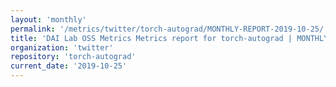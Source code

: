 ```yaml
---
layout: 'monthly'
permalink: '/metrics/twitter/torch-autograd/MONTHLY-REPORT-2019-10-25/'
title: 'DAI Lab OSS Metrics Metrics report for torch-autograd | MONTHLY-REPORT-2019-10-25'
organization: 'twitter'
repository: 'torch-autograd'
current_date: '2019-10-25'
---
```

